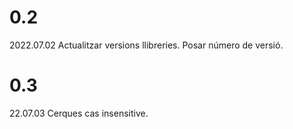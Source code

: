 # 0.2

2022.07.02
Actualitzar versions llibreries.
Posar número de versió.

# 0.3

22.07.03
Cerques cas insensitive.